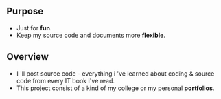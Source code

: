 ## Purpose
* Just for **fun**.
* Keep my source code and documents more **flexible**.
## Overview
* I 'll post source code - everything i 've learned about coding & source code from every IT book I've read.
* This project consist of a kind of my college or my personal **portfolios**.

